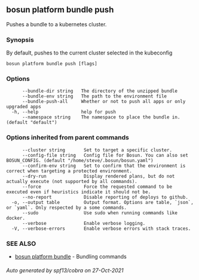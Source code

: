 ## bosun platform bundle push

Pushes a bundle to a kubernetes cluster.

### Synopsis

By default, pushes to the current cluster selected in the kubeconfig

```
bosun platform bundle push [flags]
```

### Options

```
      --bundle-dir string   The directory of the unzipped bundle
      --bundle-env string   The path to the environment file
      --bundle-push-all     Whether or not to push all apps or only upgraded apps
  -h, --help                help for push
      --namespace string    The namespace to place the bundle in. (default "default")
```

### Options inherited from parent commands

```
      --cluster string       Set to target a specific cluster.
      --config-file string   Config file for Bosun. You can also set BOSUN_CONFIG. (default "/home/steve/.bosun/bosun.yaml")
      --confirm-env string   Set to confirm that the environment is correct when targeting a protected environment.
      --dry-run              Display rendered plans, but do not actually execute (not supported by all commands).
      --force                Force the requested command to be executed even if heuristics indicate it should not be.
      --no-report            Disable reporting of deploys to github.
  -o, --output table         Output format. Options are table, `json`, or `yaml`. Only respected by a some commands.
      --sudo                 Use sudo when running commands like docker.
      --verbose              Enable verbose logging.
  -V, --verbose-errors       Enable verbose errors with stack traces.
```

### SEE ALSO

* [bosun platform bundle](bosun_platform_bundle.md)	 - Bundling commands

###### Auto generated by spf13/cobra on 27-Oct-2021
